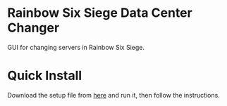 # Rainbow Six Siege Data Center Changer
GUI for changing servers in Rainbow Six Siege.


# Quick Install
Download the setup file from [here](https://github.com/TorinFelton/R6DataCenterChanger/tree/master/DataCenterChanger%20-%20Original/ServerSwitchSetup/Release) and run it, then follow the instructions.
